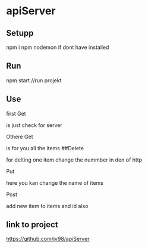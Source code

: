# apiServer

## Setupp
npm i 
npm nodemon if dont have installed 

## Run
npm start //run projekt

## Use

first Get

is just check for server 

Othere Get 

is for you all the items 
##Delete 

for delting one item change the nummber in den of http

Put 

here you kan change the name of items

Post

add new item to items and id also 

## link to project
https://github.com/jv98/apiServer